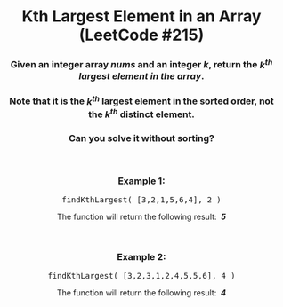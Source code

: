<div align = "center">

# Kth Largest Element in an Array (LeetCode #215)

</div>

<div align = "center">

<h3>Given an integer array <em>nums</em> and an integer <em>k</em>, return the <em>k<sup>th</sup> largest element in the array</em>.</h3>

<h3>Note that it is the <em>k<sup>th</sup></em> largest element in the sorted order, not the <em>k<sup>th</sup></em> distinct element.</h3>

<h3>Can you solve it without sorting?</h3>

<br>

<h3>Example 1:</h3>

<pre>findKthLargest(&nbsp;[3,2,1,5,6,4], 2&nbsp;)</pre>

<p>The function will return the following result: &nbsp;<em><strong>5</strong></em></p>

<br>

<h3>Example 2:</h3>

<pre>findKthLargest(&nbsp;[3,2,3,1,2,4,5,5,6], 4&nbsp;)</pre>

<p>The function will return the following result: &nbsp;<em><strong>4</strong></em></p>

</div>
